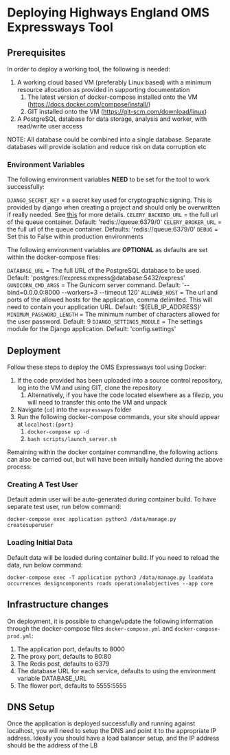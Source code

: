 # Deploying Highways England OMS Expressways Tool

## Prerequisites
In order to deploy a working tool, the following is needed:

1. A working cloud based VM (preferably Linux based) with a minimum resource allocation as provided in supporting documentation 
    1. The latest version of docker-compose installed onto the VM (https://docs.docker.com/compose/install/)
    1. GIT installed onto the VM (https://git-scm.com/download/linux)
1. A PostgreSQL database for data storage, analysis and worker, with read/write user access

NOTE: All database could be combined into a single database. Separate databases will provide isolation and reduce risk on data corruption etc

### Environment Variables

The following environment variables **NEED** to be set for the tool to work successfully:

`DJANGO_SECRET_KEY` = a secret key used for cryptographic signing.  This is provided
by django when creating a project and should only be overwritten if really needed.  See [this](https://docs.djangoproject.com/en/2.1/ref/settings/#secret-key) for more details.
`CELERY_BACKEND_URL` = the full url of the queue container.  Default: 'redis://queue:6379/0'
`CELERY_BROKER_URL` = the full url of the queue container.  Defaults: 'redis://queue:6379/0'
`DEBUG` = Set this to False within production environments

The following environment variables are **OPTIONAL** as defaults are set within the docker-compose files:

`DATABASE_URL` = The full URL of the PostgreSQL database to be used. Default: 'postgres://express:express@database:5432/express'
`GUNICORN_CMD_ARGS` = The Gunicorn server command. Default: '--bind=0.0.0.0:8000 --workers=3 --timeout 120'
`ALLOWED_HOST` = The url and ports of the allowed hosts for the application, comma delimited. This will need to contain your application URL. Default: '${ELB_IP_ADDRESS}'
`MINIMUM_PASSWORD_LENGTH` = The minimum number of characters allowed for the user password. Default: 9
`DJANGO_SETTINGS_MODULE` = The settings module for the Django application. Default: 'config.settings'

## Deployment
Follow these steps to deploy the OMS Expressways tool using Docker:

1. If the code provided has been uploaded into a source control repository, log into the VM and using GIT, clone the repository
    1. Alternatively, if you have the code located elsewhere as a filezip, you will need to transfer this onto the VM and unpack
1. Navigate (`cd`) into the `expressways` folder
1. Run the following docker-compose commands, your site should appear at `localhost:{port}`
    1. `docker-compose up -d`
    1. `bash scripts/launch_server.sh`
    
Remaining within the docker container commandline, the following actions can also be carried out, but will have been 
initially handled during the above process:

### Creating A Test User
Default admin user will be auto-generated during container build. To have separate test user, run below command:
```
docker-compose exec application python3 /data/manage.py createsuperuser
```

### Loading Initial Data
Default data will be loaded during container build. If you need to reload the data, run below command:
```
docker-compose exec -T application python3 /data/manage.py loaddata occurrences designcomponents roads operationalobjectives --app core
```

## Infrastructure changes
On deployment, it is possible to change/update the following information through the docker-compose files `docker-compose.yml` and `docker-compose-prod.yml`:

1. The application port, defaults to 8000
1. The proxy port, defaults to 80:80
1. The Redis post, defaults to 6379
1. The database URL for each service, defaults to using the environment variable DATABASE_URL
1. The flower port, defaults to 5555:5555

## DNS Setup
Once the application is deployed successfully and running against localhost, you will need to setup the
DNS and point it to the appropriate IP address. Ideally you should have a load balancer setup, and the IP
address should be the address of the LB
